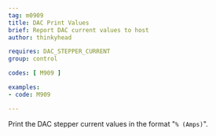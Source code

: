 ```yaml
---
tag: m0909
title: DAC Print Values
brief: Report DAC current values to host
author: thinkyhead

requires: DAC_STEPPER_CURRENT
group: control

codes: [ M909 ]

examples:
- code: M909

---
```


Print the DAC stepper current values in the format "`% (Amps)`".
